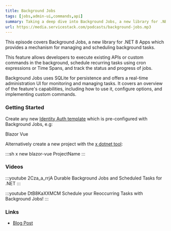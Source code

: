 ```yaml
---
title: Background Jobs
tags: [jobs,admin-ui,commands,api]
summary: Taking a deep dive into Background Jobs, a new library for .NET 8 Apps for simplifying task scheduling and management
url: https://media.servicestack.com/podcasts/background-jobs.mp3
---
```


This episode covers Background Jobs, a new library for .NET 8 Apps which provides a mechanism 
for managing and scheduling background tasks. 

This feature allows developers to execute existing APIs or custom commands in the background, 
schedule recurring tasks using cron expressions or Time Spans, and track the status and 
progress of jobs. 

Background Jobs uses SQLite for persistence and offers a real-time administration UI for 
monitoring and managing tasks. It covers an overview of the feature's capabilities, including 
how to use it, configure options, and implementing custom commands.

### Getting Started

Create any new [Identity Auth template](/start) which is pre-configured with Background Jobs, e.g:

<project-creator v-slot="x">
    <project-template :name="x.text" repo="NetCoreTemplates/blazor-vue" :tags="['auth','vue']">
        <div class="mb-3 text-xl font-medium text-gray-700 dark:text-gray-200">Blazor Vue</div>
        <template #icon>
            <img class='w-12 h-12' src="/img/svgs/blazor.svg">
        </template>
    </project-template>
</project-creator>

Alternatively create a new project with the [x dotnet tool](https://docs.servicestack.net/dotnet-new):

:::sh
x new blazor-vue ProjectName
:::

### Videos

:::youtube 2Cza_a_rrjA
Durable Background Jobs and Scheduled Tasks for .NET
:::

:::youtube DtB8KaXXMCM
Schedule your Reoccurring Tasks with Background Jobs!
:::

### Links

- [Blog Post](/posts/background-jobs)
